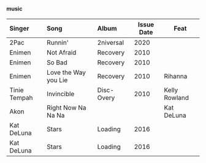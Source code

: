 #### music
| Singer       | Song                 | Album      | Issue Date | Feat          |
|:-------------|:---------------------|:-----------|------------|---------------|
| 2Pac         | Runnin'              | 2niversal  | 2020       |               |
| Enimen       | Not Afraid           | Recovery   | 2010       |               |
| Enimen       | So Bad               | Recovery   | 2010       |               |
| Enimen       | Love the Way you Lie | Recovery   | 2010       | Rihanna       |
| Tinie Tempah | Invincible           | Disc-Overy | 2010       | Kelly Rowland |
| Akon         | Right Now Na Na Na   |            |            | Kat DeLuna    |
| Kat DeLuna   | Stars                | Loading    | 2016       |               |
| Kat DeLuna   | Stars                | Loading    | 2016       |               |
